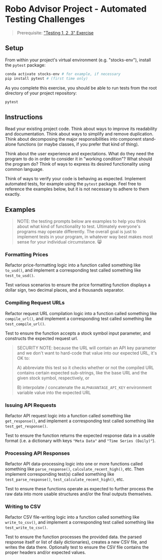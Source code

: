 


# Robo Advisor Project - Automated Testing Challenges

> Prerequisite: ["Testing 1, 2, 3" Exercise](/exercises/testing-123/README.md)

## Setup

From within your project's virtual environment (e.g. "stocks-env"), install the `pytest` package:

```sh
conda activate stocks-env # for example, if necessary
pip install pytest # (first time only)
```

As you complete this exercise, you should be able to run tests from the root directory of your project repository:

```sh
pytest
```

## Instructions

Read your existing project code. Think about ways to improve its readability and documentation. Think about ways to simplify and remove duplication. Think about decomposing the major responsibilities into component stand-alone functions (or maybe classes, if you prefer that kind of thing).

Think about the user experience and expectations. What do they need the program to do in order to consider it in "working condition"? What should the program do? Think of ways to express its desired functionality using common language.

Think of ways to verify your code is behaving as expected. Implement automated tests, for example using the `pytest` package. Feel free to reference the examples below, but it is not necessary to adhere to them exactly.

## Examples

> NOTE: the testing prompts below are examples to help you think about what kind of functionality to test. Ultimately everyone's programs may operate differently. The overall goal is just to implement tests in your program, in whatever way best makes most sense for your individual circumstance. :smile_cat:

### Formatting Prices

Refactor price-formatting logic into a function called something like `to_usd()`, and implement a corresponding test called something like `test_to_usd()`.

Test various scenarios to ensure the price formatting function displays a dollar sign, two decimal places, and a thousands separator.

### Compiling Request URLs

Refactor request URL compilation logic into a function called something like `compile_url()`, and implement a corresponding test called something like `test_compile_url()`.

Test to ensure the function accepts a stock symbol input parameter, and constructs the expected request url.

> SECURITY NOTE: because the URL will contain an API key parameter and we don't want to hard-code that value into our expected URL, it's OK to:
>
>   A) abbreviate this test so it checks whether or not the compiled URL contains certain expected sub-strings, like the base URL and the given stock symbol, respectively, or
>
>   B) interpolate / concatenate the `ALPHAVANTAGE_API_KEY` environment variable value into the expected URL

### Issuing API Requests

Refactor API request logic into a function called something like `get_response()`, and implement a corresponding test called something like `test_get_response()`.

Test to ensure the function returns the expected response data in a usable format (i.e. a dictionary with keys `"Meta Data"` and `"Time Series (Daily)"`).

### Processing API Responses

Refactor API data-processing logic into one or more functions called something like `parse_response()`, `calculate_recent_high()`, etc. Then implement corresponding test(s) called something like `test_parse_response()`,  `test_calculate_recent_high()`, etc.

Test to ensure these functions operate as expected to further process the raw data into more usable structures and/or the final outputs themselves.

### Writing to CSV

Refactor CSV file-writing logic into a function called something like `write_to_csv()`, and implement a corresponding test called something like `test_write_to_csv()`.

Test to ensure the function processes the provided data. the parsed response itself or list of daily dictionaries), creates a new CSV file, and writes the data there. Optionally test to ensure the CSV file contains the proper headers and/or expected values.
